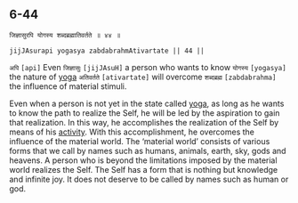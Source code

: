 ## 6-44


```shloka-sa
जिज्ञासुरपि योगस्य शब्दब्रह्मातिवर्तते ॥ ४४ ॥
```
```shloka-sa-hk
jijJAsurapi yogasya zabdabrahmAtivartate || 44 ||
```

`अपि` `[api]` Even `जिज्ञासुः` `[jijJAsuH]` a person who wants to know `योगस्य` `[yogasya]` the nature of [yoga](yoga_state_of_being) `अतिवर्तते` `[ativartate]` will overcome `शब्दब्रह्म` `[zabdabrahma]` the influence of material stimuli.

Even when a person is not yet in the state called [yoga](yoga_state_of_being), as long as he wants to know the path to realize the Self, he will be led by the aspiration to gain that realization. In this way, he accomplishes the realization of the Self by means of his [activity](karmayOga_a_defn). 
With this accomplishment, he overcomes the influence of the material world. 
The ‘material world’ consists of various forms that we call by names such as humans, animals, earth, sky, gods and heavens. A person who is beyond the limitations imposed by the material world realizes the Self. The Self has a form that is nothing but knowledge and infinite joy. It does not deserve to be called by names such as human or god.

